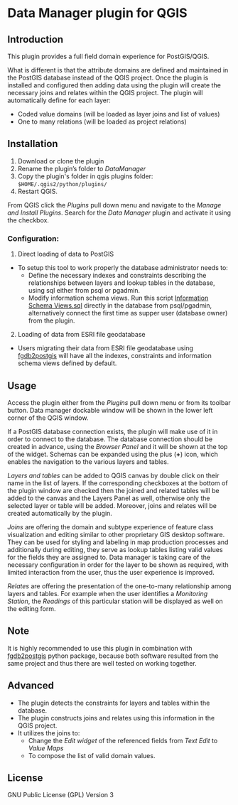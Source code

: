 # Data Manager plugin for QGIS

## Introduction

This plugin provides a full field domain experience for PostGIS/QGIS.  

What is different is that the attribute domains are defined and maintained in the PostGIS database instead of the QGIS project. Once the plugin is installed and configured then adding data using the plugin will create the necessary joins and relates within the QGIS project. The plugin will automatically define for each layer:
  - Coded value domains (will be loaded as layer joins and list of values)
  - One to many relations (will be loaded as project relations)

## Installation

1. Download or clone the plugin
2. Rename the plugin’s folder to _DataManager_
3. Copy the plugin's folder in qgis plugins folder: `$HOME/.qgis2/python/plugins/`
4. Restart QGIS.

From QGIS click the _Plugins_ pull down menu and navigate to the _Manage and Install Plugins_. Search for the _Data Manager_ plugin and activate it using the checkbox.

### Configuration:

1. Direct loading of data to PostGIS
  - To setup this tool to work properly the database administrator needs to:
    - Define the necessary indexes and constraints describing the relationships between layers and lookup tables in the database, using sql either from psql or pgadmin.
    - Modify information schema views. Run this script [Information Schema Views.sql](https://github.com/cartologic/qgis-datamanager-plugin/blob/master/core/sql/information_schema_views.sql) directly in the database from psql/pgadmin, alternatively connect the first time as supper user (database owner) from the plugin.
2. Loading of data from ESRI file geodatabase
  - Users migrating their data from ESRI file geodatabase using [fgdb2postgis]( https://pypi.python.org/pypi/fgdb2postgis) will have all the indexes, constraints and information schema views defined by default.

## Usage

Access the plugin either from the _Plugins_ pull down menu or from its toolbar button. Data manager dockable window will be shown in the lower left corner of the QGIS window.

If a PostGIS database connection exists, the plugin will make use of it in order to connect to the database. The database connection should be created in advance, using the _Browser Panel_ and it will be shown at the top of the widget. Schemas can be expanded using the plus (**+**) icon, which enables the navigation to the various layers and tables.

_Layers and tables_ can be added to QGIS canvas by double click on their name in the list of layers. If the corresponding checkboxes at the bottom of the plugin window are checked then the joined and related tables will be added to the canvas and the Layers Panel as well, otherwise only the selected layer or table will be added. Moreover, joins and relates will be created automatically by the plugin.

_Joins_ are offering the domain and subtype experience of feature class visualization and editing similar to other proprietary GIS desktop software. They can be used for styling and labeling in map production processes and additionally during editing, they serve as lookup tables listing valid values for the fields they are assigned to. Data manager is taking care of the necessary configuration in order for the layer to be shown as required, with limited interaction from the user, thus the user experience is improved.

_Relates_ are offering the presentation of the one-to-many relationship among layers and tables. For example when the user identifies a _Monitoring Station_, the _Readings_ of this particular station will be displayed as well on the editing form.

## Note
It is highly recommended to use this plugin in combination with [fgdb2postgis]( https://pypi.python.org/pypi/fgdb2postgis) python package, because both software resulted from the same project and thus there are well tested on working together.

## Advanced

- The plugin detects the constraints for layers and tables within the database.
- The plugin constructs joins and relates using this information in the QGIS project.
- It utilizes the joins to:
  - Change the _Edit widget_ of the referenced fields from _Text Edit_ to _Value Maps_  
  - To compose the list of valid domain values.

## License
GNU Public License (GPL) Version 3
